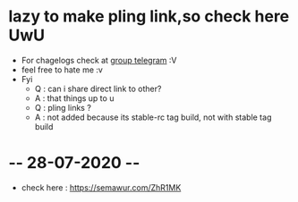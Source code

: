 # lazy to make pling link,so check here UwU 
* For chagelogs check at <a href="https://t.me/QknTercyduxGroup">group telegram</a> :V
* feel free to hate me :v
* Fyi
    * Q : can i share direct link to other? 
    * A : that things up to u
    * Q : pling links ?
    * A : not added because its stable-rc tag build, not with stable tag build

# -- 28-07-2020 --
* check here :  https://semawur.com/ZhR1MK